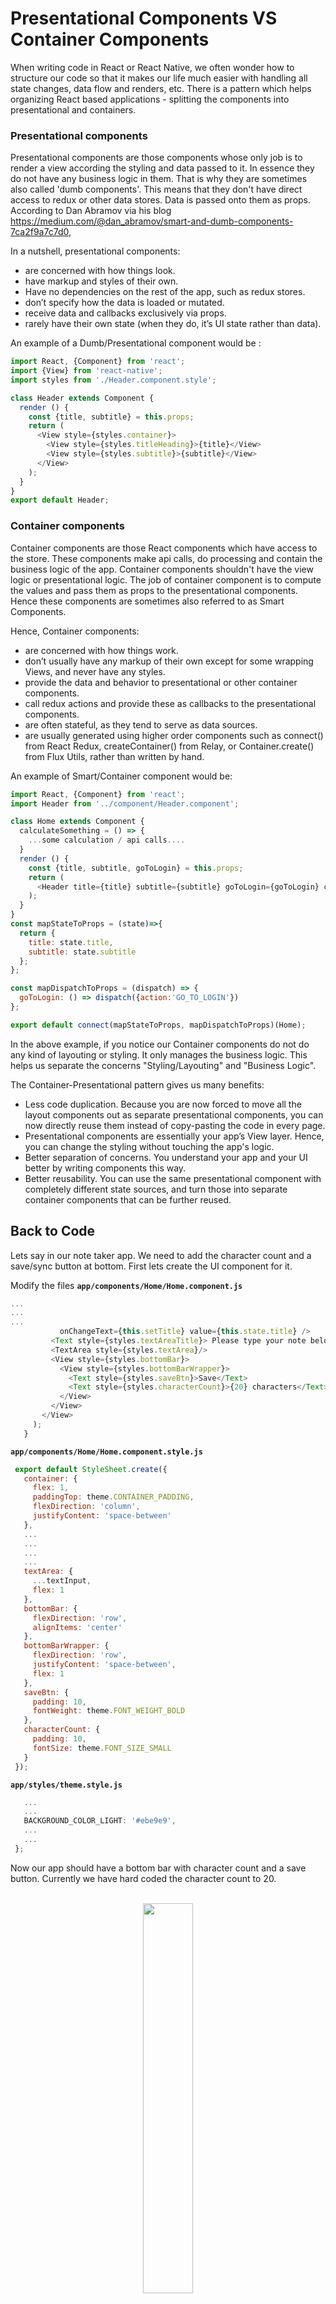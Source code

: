 # Presentational Components VS Container Components
When writing code in React or React Native, we often wonder how to structure our code so that it makes our life much easier with handling all state changes, data flow and renders, etc. There is a pattern which helps organizing React based applications - splitting the components into presentational and containers.

### Presentational components
Presentational components are those components whose only job is to render a view according the styling and data passed to it.
In essence they do not have any business logic in them. That is why they are sometimes also called 'dumb components'.
This means that they don't have direct access to redux or other data stores. Data is passed onto them as props.
According to Dan Abramov via his blog https://medium.com/@dan_abramov/smart-and-dumb-components-7ca2f9a7c7d0,

In a nutshell, presentational components:
- are concerned with how things look.
- have markup and styles of their own.
- Have no dependencies on the rest of the app, such as redux stores.
- don’t specify how the data is loaded or mutated.
- receive data and callbacks exclusively via props.
- rarely have their own state (when they do, it’s UI state rather than data).

An example of a Dumb/Presentational component would be :

```js
import React, {Component} from 'react';
import {View} from 'react-native';
import styles from './Header.component.style';

class Header extends Component {
  render () {
    const {title, subtitle} = this.props;
    return (
      <View style={styles.container}>
        <View style={styles.titleHeading}>{title}</View>
        <View style={styles.subtitle}>{subtitle}</View>
      </View>
    );
  }
}
export default Header;
```

### Container components

Container components are those React components which have access to the store. These components make api calls, do processing and contain the business logic of the app. Container components shouldn't have the view logic or presentational logic. The job of container component is to compute the values and pass them as props to the presentational components. Hence these components are sometimes also referred to as Smart Components.

Hence, Container components:
- are concerned with how things work.
- don’t usually have any markup of their own except for some wrapping Views, and never have any styles.
- provide the data and behavior to presentational or other container components.
- call redux actions and provide these as callbacks to the presentational components.
- are often stateful, as they tend to serve as data sources.
- are usually generated using higher order components such as connect() from React Redux, createContainer() from Relay, or  Container.create() from Flux Utils, rather than written by hand.


An example of Smart/Container component would be:
 ```js
 import React, {Component} from 'react';
 import Header from '../component/Header.component';

 class Home extends Component {
   calculateSomething = () => {
     ...some calculation / api calls....
   }
   render () {
     const {title, subtitle, goToLogin} = this.props;
     return (
       <Header title={title} subtitle={subtitle} goToLogin={goToLogin} calculateSomething={this.calculateSomething}/>
     );
   }
 }
 const mapStateToProps = (state)=>{
   return {
     title: state.title,
     subtitle: state.subtitle
   };
 };

 const mapDispatchToProps = (dispatch) => {
   goToLogin: () => dispatch({action:'GO_TO_LOGIN'})
 };

 export default connect(mapStateToProps, mapDispatchToProps)(Home);
 ```
 
In the above example, if you notice our Container components do not do any kind of layouting or styling. It only manages the business logic. This helps us separate the concerns "Styling/Layouting" and "Business Logic".

The Container-Presentational pattern gives us many benefits:

- Less code duplication. Because you are now forced to move all the layout components out as separate presentational components, you can now directly reuse them instead of copy-pasting the code in every page.
- Presentational components are essentially your app’s View layer. Hence, you can change the styling without touching the app's logic.
- Better separation of concerns. You understand your app and your UI better by writing components this way.
- Better reusability. You can use the same presentational component with completely different state sources, and turn those into separate container components that can be further reused.


## Back to Code

Lets say in our note taker app. We need to add the character count and a save/sync button at bottom.
First lets create the UI component for it.

Modify the files
**`app/components/Home/Home.component.js`**
```js
...
...
...
           onChangeText={this.setTitle} value={this.state.title} />
         <Text style={styles.textAreaTitle}> Please type your note below </Text>
         <TextArea style={styles.textArea}/>
         <View style={styles.bottomBar}>
           <View style={styles.bottomBarWrapper}>
             <Text style={styles.saveBtn}>Save</Text>
             <Text style={styles.characterCount}>{20} characters</Text>
           </View>
         </View>
       </View>
     );
   }
```
**`app/components/Home/Home.component.style.js`**
```js
 export default StyleSheet.create({
   container: {
     flex: 1,
     paddingTop: theme.CONTAINER_PADDING,
     flexDirection: 'column',
     justifyContent: 'space-between'
   },
   ...
   ...
   ...
   ...
   textArea: {
     ...textInput,
     flex: 1
   },
   bottomBar: {
     flexDirection: 'row',
     alignItems: 'center'
   },
   bottomBarWrapper: {
     flexDirection: 'row',
     justifyContent: 'space-between',
     flex: 1
   },
   saveBtn: {
     padding: 10,
     fontWeight: theme.FONT_WEIGHT_BOLD
   },
   characterCount: {
     padding: 10,
     fontSize: theme.FONT_SIZE_SMALL
   }
 });
 ```
**`app/styles/theme.style.js`**
```js
   ...
   ...
   BACKGROUND_COLOR_LIGHT: '#ebe9e9',
   ...
   ...
 };
```

Now our app should have a bottom bar with character count and a save button.
Currently we have hard coded the character count to 20.

<br/>
<div style="text-align:center">
  <img src="/assets/images/9/9.2/9.2-bottom-bar.png" style="width: 40%;display:inline-block;" hspace="40" />
</div>
<br/>

But if you look at the app now, there is no way for us to get the character count from the TextArea component and use it as the text for character count text view.
To do this we will need to **move the state present inside the TextArea component and place it in the Home component**.
This is because all the components that need access to a state have to be the child of the component holding the state.

So we modify our components as follows:
**`app/components/TextArea/TextArea.component.js`**
```js
import React, {Component} from 'react';
import {TextInput} from 'react-native';
import PropTypes from 'prop-types';
import styles from './TextArea.component.style';

class TextArea extends Component {
  static propTypes = {
    text: PropTypes.string,
    onTextChange: PropTypes.func
  }
  render () {
    const {text, onTextChange, ...extraProps} = this.props;
    return (
      <TextInput
        {...extraProps}
        style={[styles.textArea, extraProps.style]}
        multiline = {true}
        onChangeText={onTextChange}
        value={text}
      />
    );
  }
}
export default TextArea;
```
**`app/components/Home/Home.component.js`**
```js
import React, {Component} from 'react';
import {View, Text, TextInput} from 'react-native';
import styles from './Home.component.style';
import TextArea from '../TextArea/TextArea.component';

class Home extends Component {
  state = {
    title: '',
    text: ''
  }
  setTitle = (title) => this.setState({title})
  setText = (text) => this.setState({text});
  render () {
    return (
      <View style={styles.container}>
        <Text style={styles.titleHeading}> Note Title</Text>
        <TextInput style={styles.titleTextInput}
            onChangeText={this.setTitle} value={this.state.title} />
        <Text style={styles.textAreaTitle}> Please type your note below </Text>
        <TextArea text={this.state.text} onTextChange={this.setText} style={styles.textArea}/>
        <View style={styles.bottomBar}>
          <View style={styles.bottomBarWrapper}>
            <Text style={styles.saveBtn}>Save</Text>
            <Text style={styles.characterCount}>{this.state.text.length} characters</Text>
          </View>
        </View>
      </View>
    );
  }
}
export default Home;
```
The character count should now update whenever you enter text on the text field.

<br/>
<div style="text-align:center">
  <img src="/assets/images/9/9.2/9.2-bottom-bar.png" style="width: 40%;display:inline-block;" hspace="40" />
</div>
<br/>


Hence, here by moving the state from the child component to parent, we were able to access it in multiple child components.
Thus, to provide access to the data that needs to be accessed by multiple components, we need to have the state in the enclosing parent component.

Redux builds on top of similar principles. It keeps a global store to which the components which need access to the data can subscribe to. Additionally it provides a mechanism by which these components can re-render whenever the data in the store changes.

Now, since we are clear why redux is helpful.

Lets organize our project to include
